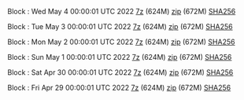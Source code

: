 Block : Wed May  4 00:00:01 UTC 2022 [7z](https://transfer.sh/LUrOCU/bootstrap.dat.20220504.7z) (624M) [zip](https://transfer.sh/s0xn3t/bootstrap.dat.20220504.zip) (672M) [SHA256](https://transfer.sh/pKPDQ5/sha256.txt)

Block : Tue May  3 00:00:01 UTC 2022 [7z](https://transfer.sh/niOGrJ/bootstrap.dat.20220503.7z) (624M) [zip](https://transfer.sh/QdEmD5/bootstrap.dat.20220503.zip) (672M) [SHA256](https://transfer.sh/Bg5XNB/sha256.txt)

Block : Mon May  2 00:00:01 UTC 2022 [7z]() (624M) [zip](https://transfer.sh/6NJBF2/bootstrap.dat.20220502.zip) (672M) [SHA256](https://transfer.sh/nIEOyo/sha256.txt)

Block : Sun May  1 00:00:01 UTC 2022 [7z](https://transfer.sh/Yq183D/bootstrap.dat.20220501.7z) (624M) [zip](https://transfer.sh/8yO8eb/bootstrap.dat.20220501.zip) (672M) [SHA256](https://transfer.sh/H5Hngp/sha256.txt)

Block : Sat Apr 30 00:00:01 UTC 2022 [7z](https://transfer.sh/RCrUJK/bootstrap.dat.20220430.7z) (624M) [zip](https://transfer.sh/GGmSBI/bootstrap.dat.20220430.zip) (672M) [SHA256](https://transfer.sh/8aPzmL/sha256.txt)

Block : Fri Apr 29 00:00:01 UTC 2022 [7z](https://transfer.sh/mnQNRH/bootstrap.dat.20220429.7z) (624M) [zip](https://transfer.sh/3lc825/bootstrap.dat.20220429.zip) (672M) [SHA256](https://transfer.sh/gYRfC8/sha256.txt)
